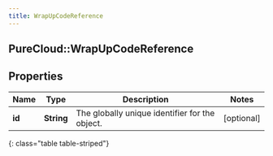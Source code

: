 ```yaml
---
title: WrapUpCodeReference
---
```

## PureCloud::WrapUpCodeReference

## Properties

|Name | Type | Description | Notes|
|------------ | ------------- | ------------- | -------------|
| **id** | **String** | The globally unique identifier for the object. | [optional] |
{: class="table table-striped"}


